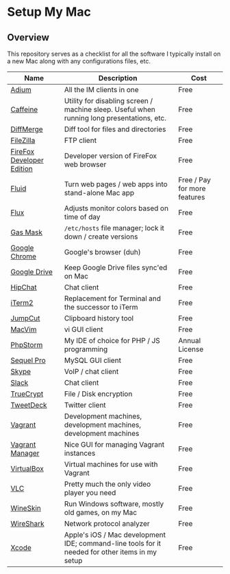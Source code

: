 # Setup My Mac

## Overview
This repository serves as a checklist for all the software I typically install on a new Mac along with any configurations files, etc.

<table>
  <thead>
    <tr>
      <th>Name</th>
      <th>Description</th>
      <th>Cost</th>
    </tr>
  </thead>
  <tbody>
    <tr>
      <td><a href="https://adium.im/" target="_blank">Adium</a></td>
      <td>All the IM clients in one</td>
      <td>Free</td>
    </tr>
    <tr>
      <td><a href="https://itunes.apple.com/us/app/caffeine/id411246225" target="_blank">Caffeine</a></td>
      <td>Utility for disabling screen / machine sleep. Useful when running long presentations, etc.</td>
      <td>Free</td>
    </tr>
    <tr>
      <td><a href="https://sourcegear.com/diffmerge/downloads.php" target="_blank">DiffMerge</a></td>
      <td>Diff tool for files and directories</td>
      <td>Free</td>
    </tr>
    <tr>
      <td><a href="https://filezilla-project.org/download.php?type=client" target="_blank">FileZilla</a></td>
      <td>FTP client</td>
      <td>Free</td>
    </tr>
    <tr>
      <td><a href="https://download.mozilla.org/?product=firefox-aurora-latest-ssl&os=osx&lang=en-US" target="_blank">FireFox Developer Edition</a></td>
      <td>Developer version of FireFox web browser</td>
      <td>Free</td>
    </tr>
    <tr>
      <td><a href="http://fluidapp.com/" target="_blank">Fluid</a></td>
      <td>Turn web pages / web apps into stand-alone Mac app</td>
      <td>Free / Pay for more features</td>
    </tr>
    <tr>
      <td><a href="https://justgetflux.com/dlmac.html" target="_blank">Flux</a></td>
      <td>Adjusts monitor colors based on time of day</td>
      <td>Free</td>
    </tr>
    <tr>
      <td><a href="https://github.com/2ndalpha/gasmask" target="_blank">Gas Mask</a></td>
      <td><code>/etc/hosts</code> file manager; lock it down / create versions</td>
      <td>Free</td>
    </tr>
    <tr>
      <td><a href="https://www.google.com/chrome/browser/desktop/" target="_blank">Google Chrome</a></td>
      <td>Google's browser (duh)</td>
      <td>Free</td>
    </tr>
    <tr>
      <td><a href="https://www.google.com/drive/download/" target="_blank">Google Drive</a></td>
      <td>Keep Google Drive files sync'ed on Mac</td>
      <td>Free</td>
    </tr>
    <tr>
      <td><a href="https://www.hipchat.com/downloads" target="_blank">HipChat</a></td>
      <td>Chat client</td>
      <td>Free</td>
    </tr>
    <tr>
      <td><a href="http://iterm2.com/" target="_blank">iTerm2</a></td>
      <td>Replacement for Terminal and the successor to iTerm</td>
      <td>Free</td>
    </tr>
    <tr>
      <td><a href="http://jumpcut.sourceforge.net/" target="_blank">JumpCut</a></td>
      <td>Clipboard history tool</td>
      <td>Free</td>
    </tr>
    <tr>
      <td><a href="https://github.com/b4winckler/macvim" target="_blank">MacVim</a></td>
      <td>vi GUI client</td>
      <td>Free</td>
    </tr>
    <tr>
      <td><a href="https://www.jetbrains.com/phpstorm/download/" target="_blank">PhpStorm</a></td>
      <td>My IDE of choice for PHP / JS programming</td>
      <td>Annual License</td>
    </tr>
    <tr>
      <td><a href="http://www.sequelpro.com/download" target="_blank">Sequel Pro</a></td>
      <td>MySQL GUI client</td>
      <td>Free</td>
    </tr>
    <tr>
      <td><a href="http://www.skype.com/en/download-skype/skype-for-computer/" target="_blank">Skype</a></td>
      <td>VoIP / chat client</td>
      <td>Free</td>
    </tr>
    <tr>
      <td><a href="https://slack.com/" target="_blank">Slack</a></td>
      <td>Chat client</td>
      <td>Free</td>
    </tr>
    <tr>
      <td><a href="https://www.grc.com/misc/truecrypt/truecrypt.htm" target="_blank">TrueCrypt</a></td>
      <td>File / Disk encryption</td>
      <td>Free</td>
    </tr>
    <tr>
      <td><a href="https://itunes.apple.com/us/app/tweetdeck/id485812721" target="_blank">TweetDeck</a></td>
      <td>Twitter client</td>
      <td>Free</td>
    </tr>
    <tr>
      <td><a href="https://www.vagrantup.com/downloads.html" target="_blank">Vagrant</a></td>
      <td>Development machines, development machines, development machines</td>
      <td>Free</td>
    </tr>
    <tr>
      <td><a href="http://vagrantmanager.com/" target="_blank">Vagrant Manager</a></td>
      <td>Nice GUI for managing Vagrant instances</td>
      <td>Free</td>
    </tr>
    <tr>
      <td><a href="https://www.virtualbox.org/wiki/Downloads target="_blank">VirtualBox</a></td>
      <td>Virtual machines for use with Vagrant</td>
      <td>Free</td>
    </tr>
    <tr>
      <td><a href="http://www.videolan.org/" target="_blank">VLC</a></td>
      <td>Pretty much the only video player you need</td>
      <td>Free</td>
    </tr>
    <tr>
      <td><a href="http://wineskin.urgesoftware.com/tiki-index.php?page=Downloads" target="_blank">WineSkin</a></td>
      <td>Run Windows software, mostly old games, on my Mac</td>
      <td>Free</td>
    </tr>
    <tr>
      <td><a href="https://www.wireshark.org/download.html" target="_blank">WireShark</a></td>
      <td>Network protocol analyzer</td>
      <td>Free</td>
    </tr>
    <tr>
      <td><a href="https://itunes.apple.com/us/app/xcode/id497799835" target="_blank">Xcode</a></td>
      <td>Apple's iOS / Mac development IDE; command-line tools for it needed for other items in my setup</td>
      <td>Free</td>
    </tr>
  </tbody>
</table>
